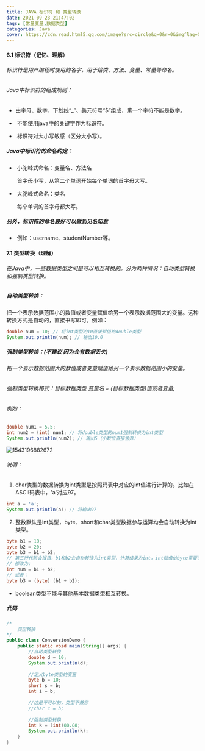 ```yaml
---
title: JAVA 标识符 和 类型转换
date: 2021-09-23 21:47:02
tags: [常量变量,数据类型]
categories: Java
cover: https://cdn.read.html5.qq.com/image?src=circle&q=0&r=0&imgflag=0&cdn_cache=1800&w=0&h=0&imageUrl=https://learnonly-7.oss-cn-qingdao.aliyuncs.com/2021-9-23/1.jpg
---
```


#### 6.1 标识符（记忆、理解）

###### 标识符是用户编程时使用的名字，用于给类、方法、变量、常量等命名。

###### Java中标识符的组成规则：

- ​	由字母、数字、下划线“_”、美元符号“$”组成，第一个字符不能是数字。

- ​	不能使用java中的关键字作为标识符。	

- ​	标识符对大小写敏感（区分大小写）。


##### Java中标识符的命名约定：

- ​	小驼峰式命名：变量名、方法名

  ​			首字母小写，从第二个单词开始每个单词的首字母大写。

- ​	大驼峰式命名：类名

  ​			每个单词的首字母都大写。

##### 另外，标识符的命名最好可以做到见名知意

- ​		例如：username、studentNumber等。

#### 7.1 类型转换（理解）

###### 在Java中，一些数据类型之间是可以相互转换的。分为两种情况：自动类型转换和强制类型转换。

##### 自动类型转换：

​	把一个表示数据范围小的数值或者变量赋值给另一个表示数据范围大的变量。这种转换方式是自动的，直接书写即可。例如：

```java
double num = 10; // 将int类型的10直接赋值给double类型
System.out.println(num); // 输出10.0
```

##### 强制类型转换：(不建议 因为会有数据丢失)

###### 	把一个表示数据范围大的数值或者变量赋值给另一个表示数据范围小的变量。

###### 	强制类型转换格式：目标数据类型 变量名 = (目标数据类型)值或者变量;

###### 	例如：

```java
double num1 = 5.5;
int num2 = (int) num1; // 将double类型的num1强制转换为int类型
System.out.println(num2); // 输出5（小数位直接舍弃）
```

![1543196882672](https://cdn.read.html5.qq.com/image?src=circle&q=0&r=0&imgflag=0&cdn_cache=1800&w=0&h=0&imageUrl=https://learnonly-7.oss-cn-qingdao.aliyuncs.com/2021-9-23/2.png)

###### 说明：

1. char类型的数据转换为int类型是按照码表中对应的int值进行计算的。比如在ASCII码表中，'a'对应97。

```java
int a = 'a';
System.out.println(a); // 将输出97
```

2. 整数默认是int类型，byte、short和char类型数据参与运算均会自动转换为int类型。

```java
byte b1 = 10;
byte b2 = 20;
byte b3 = b1 + b2; 
// 第三行代码会报错，b1和b2会自动转换为int类型，计算结果为int，int赋值给byte需要强制类型转换。
// 修改为:
int num = b1 + b2;
// 或者：
byte b3 = (byte) (b1 + b2);
```

- boolean类型不能与其他基本数据类型相互转换。

##### 代码

```java
/*
	类型转换
*/
public class ConversionDemo {
	public static void main(String[] args) {
		//自动类型转换
		double d = 10;
		System.out.println(d);
		
		//定义byte类型的变量
		byte b = 10;
		short s = b;
		int i = b;
		
		//这是不可以的，类型不兼容
		//char c = b;
		
		//强制类型转换
		int k = (int)88.88;
		System.out.println(k);
	}
}
```
